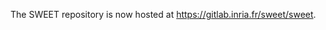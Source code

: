 The SWEET repository is now hosted at <a href="https://gitlab.inria.fr/sweet/sweet">https://gitlab.inria.fr/sweet/sweet</a>.
